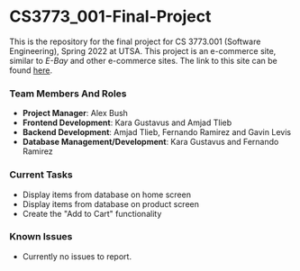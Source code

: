 # CS3773_001-Final-Project
This is the repository for the final project for CS 3773.001 (Software Engineering), Spring 2022 at UTSA. This project is an e-commerce site, similar to *E-Bay* and other e-commerce sites. The link to this site can be found [here](http://3.142.242.98/).

### Team Members And Roles ###
- **Project Manager**: Alex Bush
- **Frontend Development**: Kara Gustavus and Amjad Tlieb
- **Backend Development**: Amjad Tlieb, Fernando Ramirez and Gavin Levis
- **Database Management/Development**: Kara Gustavus and Fernando Ramirez

### Current Tasks ###
- Display items from database on home screen
- Display items from database on product screen
- Create the "Add to Cart" functionality

### Known Issues ###
- Currently no issues to report.
